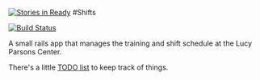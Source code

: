 [![Stories in Ready](https://badge.waffle.io/LucyParsonsCenter/shifts.png?label=ready&title=Ready)](https://waffle.io/LucyParsonsCenter/shifts)
#Shifts

[![Build Status](https://semaphoreci.com/api/v1/projects/d6368227-3b6f-4fb6-84b3-fa0f70687927/611246/badge.svg)](https://semaphoreci.com/alice-pote/training-2)

A small rails app that manages the training and shift schedule at the Lucy
Parsons Center.

There's a little [TODO list](docs/TODO.md) to keep track of things.
